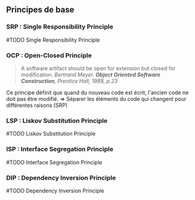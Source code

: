 ## Principes de base

### SRP : Single Responsibility Principle
#TODO Single Responsibility Principle
### OCP : Open-Closed Principle
> A software artifact should be open for extension but closed for modification.
*Bertrand Meyer. __Object Oriented Software Construction__, Prentice Hall, 1988, p.23*

Ce principe définit que quand du nouveau code est écrit, l'ancien code ne doit pas être modifié.
=> Séparer les éléments du code qui changent pour différentes raisons (SRP)


### LSP : Liskov Substitution Principle
#TODO Liskov Substitution Principle
### ISP : Interface Segregation Principle
#TODO Interface Segregation Principle
### DIP : Dependency Inversion Principle
#TODO Dependency Inversion Principle